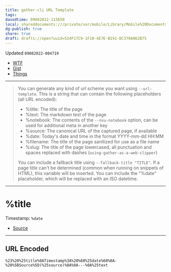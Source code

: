 ```yaml
---
title: gather-cli URL Template
tags: 
davodtime: 09082022-113650
local: shareddocuments:///private/var/mobile/Library/Mobile%20Documents/iCloud~md~obsidian/Documents/OBSHIDDIAN/drafts/524F17C9-1F10-4E7E-B191-DC370A062B75.md
dg-publish: true
share: true
draft: drafts://open?uuid=524F17C9-1F10-4E7E-B191-DC370A062B75
---
```

Updated `09082022-004719`

- [WTF](https://davidblue.wtf/drafts/524F17C9-1F10-4E7E-B191-DC370A062B75.html)
- [Gist](https://gist.github.com/extratone/bb193bfb376dd1cb5783402cbee14f0b)
- [Things](things:///show?id=Fe97mJnC6MoSGoU2ateKMy)

---

<script src="https://gist.github.com/extratone/bb193bfb376dd1cb5783402cbee14f0b.js"></script>

> You can generate any kind of url scheme you want using `--url-template`. This is a string that can contain the following placeholders (all URL encoded):
> 
> - %title: The title of the page
> - %text: The markdown text of the page
> - %notebook: The contents of the `--nvu-notebook` option, can be used for additional meta in another key
> - %source: The canonical URL of the captured page, if available
> - %date: Today's date and time in the format YYYY-mm-dd HH:MM
> - %filename: The title of the page sanitized for use as a file name
> - %slug: The title of the page lowercased, all punctuation and spaces replaced with dashes (`using-gather-as-a-web-clipper`)
> 
> You can include a fallback title using `--fallback-title "TITLE"`. If a page title can't be determined (common when running on snippets of HTML), this variable will be inserted. You can include the "%date" placeholder, which will be replaced with an ISO datetime.

---

# %title
Timestamp: `%date`
- [Source](%source)

---
## URL Encoded

`%23%20%25title%0ATimestamp%3A%20%60%25date%60%0A-%20%5BSource%5D(%25source)%0A%0A---%0A%25text`